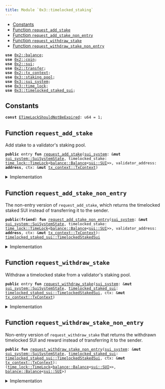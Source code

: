 ```yaml
---
title: Module `0x3::timelocked_staking`
---
```




-  [Constants](#@Constants_0)
-  [Function `request_add_stake`](#0x3_timelocked_staking_request_add_stake)
-  [Function `request_add_stake_non_entry`](#0x3_timelocked_staking_request_add_stake_non_entry)
-  [Function `request_withdraw_stake`](#0x3_timelocked_staking_request_withdraw_stake)
-  [Function `request_withdraw_stake_non_entry`](#0x3_timelocked_staking_request_withdraw_stake_non_entry)


<pre><code><b>use</b> <a href="../sui-framework/balance.md#0x2_balance">0x2::balance</a>;
<b>use</b> <a href="../sui-framework/coin.md#0x2_coin">0x2::coin</a>;
<b>use</b> <a href="../sui-framework/sui.md#0x2_sui">0x2::sui</a>;
<b>use</b> <a href="../sui-framework/transfer.md#0x2_transfer">0x2::transfer</a>;
<b>use</b> <a href="../sui-framework/tx_context.md#0x2_tx_context">0x2::tx_context</a>;
<b>use</b> <a href="staking_pool.md#0x3_staking_pool">0x3::staking_pool</a>;
<b>use</b> <a href="sui_system.md#0x3_sui_system">0x3::sui_system</a>;
<b>use</b> <a href="time_lock.md#0x3_time_lock">0x3::time_lock</a>;
<b>use</b> <a href="timelocked_staked_sui.md#0x3_timelocked_staked_sui">0x3::timelocked_staked_sui</a>;
</code></pre>



<a name="@Constants_0"></a>

## Constants


<a name="0x3_timelocked_staking_ETimeLockShouldNotBeExpired"></a>



<pre><code><b>const</b> <a href="timelocked_staking.md#0x3_timelocked_staking_ETimeLockShouldNotBeExpired">ETimeLockShouldNotBeExpired</a>: u64 = 1;
</code></pre>



<a name="0x3_timelocked_staking_request_add_stake"></a>

## Function `request_add_stake`

Add stake to a validator's staking pool.


<pre><code><b>public</b> entry <b>fun</b> <a href="timelocked_staking.md#0x3_timelocked_staking_request_add_stake">request_add_stake</a>(<a href="sui_system.md#0x3_sui_system">sui_system</a>: &<b>mut</b> <a href="sui_system.md#0x3_sui_system_SuiSystemState">sui_system::SuiSystemState</a>, timelocked_stake: <a href="time_lock.md#0x3_time_lock_TimeLock">time_lock::TimeLock</a>&lt;<a href="../sui-framework/balance.md#0x2_balance_Balance">balance::Balance</a>&lt;<a href="../sui-framework/sui.md#0x2_sui_SUI">sui::SUI</a>&gt;&gt;, validator_address: <b>address</b>, ctx: &<b>mut</b> <a href="../sui-framework/tx_context.md#0x2_tx_context_TxContext">tx_context::TxContext</a>)
</code></pre>



<details>
<summary>Implementation</summary>


<pre><code><b>public</b> entry <b>fun</b> <a href="timelocked_staking.md#0x3_timelocked_staking_request_add_stake">request_add_stake</a>(
    <a href="sui_system.md#0x3_sui_system">sui_system</a>: &<b>mut</b> SuiSystemState,
    timelocked_stake: TimeLock&lt;Balance&lt;SUI&gt;&gt;,
    validator_address: <b>address</b>,
    ctx: &<b>mut</b> TxContext,
) {
    <b>let</b> staked_sui = <a href="timelocked_staking.md#0x3_timelocked_staking_request_add_stake_non_entry">request_add_stake_non_entry</a>(<a href="sui_system.md#0x3_sui_system">sui_system</a>, timelocked_stake, validator_address, ctx);
    <a href="../sui-framework/transfer.md#0x2_transfer_public_transfer">transfer::public_transfer</a>(staked_sui, ctx.sender());
}
</code></pre>



</details>

<a name="0x3_timelocked_staking_request_add_stake_non_entry"></a>

## Function `request_add_stake_non_entry`

The non-entry version of <code>request_add_stake</code>, which returns the timelocked staked SUI instead of transferring it to the sender.


<pre><code><b>public</b>(<b>friend</b>) <b>fun</b> <a href="timelocked_staking.md#0x3_timelocked_staking_request_add_stake_non_entry">request_add_stake_non_entry</a>(<a href="sui_system.md#0x3_sui_system">sui_system</a>: &<b>mut</b> <a href="sui_system.md#0x3_sui_system_SuiSystemState">sui_system::SuiSystemState</a>, timelocked_stake: <a href="time_lock.md#0x3_time_lock_TimeLock">time_lock::TimeLock</a>&lt;<a href="../sui-framework/balance.md#0x2_balance_Balance">balance::Balance</a>&lt;<a href="../sui-framework/sui.md#0x2_sui_SUI">sui::SUI</a>&gt;&gt;, validator_address: <b>address</b>, ctx: &<b>mut</b> <a href="../sui-framework/tx_context.md#0x2_tx_context_TxContext">tx_context::TxContext</a>): <a href="timelocked_staked_sui.md#0x3_timelocked_staked_sui_TimelockedStakedSui">timelocked_staked_sui::TimelockedStakedSui</a>
</code></pre>



<details>
<summary>Implementation</summary>


<pre><code><b>public</b>(package) <b>fun</b> <a href="timelocked_staking.md#0x3_timelocked_staking_request_add_stake_non_entry">request_add_stake_non_entry</a>(
    <a href="sui_system.md#0x3_sui_system">sui_system</a>: &<b>mut</b> SuiSystemState,
    timelocked_stake: TimeLock&lt;Balance&lt;SUI&gt;&gt;,
    validator_address: <b>address</b>,
    ctx: &<b>mut</b> TxContext,
) : TimelockedStakedSui {
    <b>assert</b>!(timelocked_stake.is_locked(ctx), <a href="timelocked_staking.md#0x3_timelocked_staking_ETimeLockShouldNotBeExpired">ETimeLockShouldNotBeExpired</a>);

    <b>let</b> (stake, expire_timestamp_ms) = <a href="time_lock.md#0x3_time_lock_unpack">time_lock::unpack</a>(timelocked_stake);

    <b>let</b> staked_sui = <a href="sui_system.md#0x3_sui_system">sui_system</a>.<a href="timelocked_staking.md#0x3_timelocked_staking_request_add_stake_non_entry">request_add_stake_non_entry</a>(
        stake.into_coin(ctx),
        validator_address,
        ctx,
    );

    <a href="timelocked_staked_sui.md#0x3_timelocked_staked_sui_create">timelocked_staked_sui::create</a>(
        staked_sui,
        expire_timestamp_ms,
        ctx
    )
}
</code></pre>



</details>

<a name="0x3_timelocked_staking_request_withdraw_stake"></a>

## Function `request_withdraw_stake`

Withdraw a timelocked stake from a validator's staking pool.


<pre><code><b>public</b> entry <b>fun</b> <a href="timelocked_staking.md#0x3_timelocked_staking_request_withdraw_stake">request_withdraw_stake</a>(<a href="sui_system.md#0x3_sui_system">sui_system</a>: &<b>mut</b> <a href="sui_system.md#0x3_sui_system_SuiSystemState">sui_system::SuiSystemState</a>, <a href="timelocked_staked_sui.md#0x3_timelocked_staked_sui">timelocked_staked_sui</a>: <a href="timelocked_staked_sui.md#0x3_timelocked_staked_sui_TimelockedStakedSui">timelocked_staked_sui::TimelockedStakedSui</a>, ctx: &<b>mut</b> <a href="../sui-framework/tx_context.md#0x2_tx_context_TxContext">tx_context::TxContext</a>)
</code></pre>



<details>
<summary>Implementation</summary>


<pre><code><b>public</b> entry <b>fun</b> <a href="timelocked_staking.md#0x3_timelocked_staking_request_withdraw_stake">request_withdraw_stake</a>(
    <a href="sui_system.md#0x3_sui_system">sui_system</a>: &<b>mut</b> SuiSystemState,
    <a href="timelocked_staked_sui.md#0x3_timelocked_staked_sui">timelocked_staked_sui</a>: TimelockedStakedSui,
    ctx: &<b>mut</b> TxContext,
) {
    <b>let</b> (timelocked_sui, reward) = <a href="timelocked_staking.md#0x3_timelocked_staking_request_withdraw_stake_non_entry">request_withdraw_stake_non_entry</a>(<a href="sui_system.md#0x3_sui_system">sui_system</a>, <a href="timelocked_staked_sui.md#0x3_timelocked_staked_sui">timelocked_staked_sui</a>, ctx);

    <a href="../sui-framework/transfer.md#0x2_transfer_public_transfer">transfer::public_transfer</a>(timelocked_sui, ctx.sender());
    <a href="../sui-framework/transfer.md#0x2_transfer_public_transfer">transfer::public_transfer</a>(reward.into_coin(ctx), ctx.sender());
}
</code></pre>



</details>

<a name="0x3_timelocked_staking_request_withdraw_stake_non_entry"></a>

## Function `request_withdraw_stake_non_entry`

Non-entry version of <code>request_withdraw_stake</code> that returns the withdrawn timelocked SUI and reward
instead of transferring it to the sender.


<pre><code><b>public</b> <b>fun</b> <a href="timelocked_staking.md#0x3_timelocked_staking_request_withdraw_stake_non_entry">request_withdraw_stake_non_entry</a>(<a href="sui_system.md#0x3_sui_system">sui_system</a>: &<b>mut</b> <a href="sui_system.md#0x3_sui_system_SuiSystemState">sui_system::SuiSystemState</a>, <a href="timelocked_staked_sui.md#0x3_timelocked_staked_sui">timelocked_staked_sui</a>: <a href="timelocked_staked_sui.md#0x3_timelocked_staked_sui_TimelockedStakedSui">timelocked_staked_sui::TimelockedStakedSui</a>, ctx: &<b>mut</b> <a href="../sui-framework/tx_context.md#0x2_tx_context_TxContext">tx_context::TxContext</a>): (<a href="time_lock.md#0x3_time_lock_TimeLock">time_lock::TimeLock</a>&lt;<a href="../sui-framework/balance.md#0x2_balance_Balance">balance::Balance</a>&lt;<a href="../sui-framework/sui.md#0x2_sui_SUI">sui::SUI</a>&gt;&gt;, <a href="../sui-framework/balance.md#0x2_balance_Balance">balance::Balance</a>&lt;<a href="../sui-framework/sui.md#0x2_sui_SUI">sui::SUI</a>&gt;)
</code></pre>



<details>
<summary>Implementation</summary>


<pre><code><b>public</b> <b>fun</b> <a href="timelocked_staking.md#0x3_timelocked_staking_request_withdraw_stake_non_entry">request_withdraw_stake_non_entry</a>(
    <a href="sui_system.md#0x3_sui_system">sui_system</a>: &<b>mut</b> SuiSystemState,
    <a href="timelocked_staked_sui.md#0x3_timelocked_staked_sui">timelocked_staked_sui</a>: TimelockedStakedSui,
    ctx: &<b>mut</b> TxContext,
) : (TimeLock&lt;Balance&lt;SUI&gt;&gt;, Balance&lt;SUI&gt;) {
    <b>let</b> (staked_sui, expire_timestamp_ms) = <a href="timelocked_staked_sui.md#0x3_timelocked_staked_sui">timelocked_staked_sui</a>.unpack();
    <b>let</b> principal = staked_sui.staked_sui_amount();

    <b>let</b> <b>mut</b> withdraw_stake = <a href="sui_system.md#0x3_sui_system">sui_system</a>.<a href="timelocked_staking.md#0x3_timelocked_staking_request_withdraw_stake_non_entry">request_withdraw_stake_non_entry</a>(staked_sui, ctx);
    <b>let</b> principal = withdraw_stake.split(principal);

    (<a href="time_lock.md#0x3_time_lock_pack">time_lock::pack</a>(principal, expire_timestamp_ms, ctx), withdraw_stake)
}
</code></pre>



</details>
